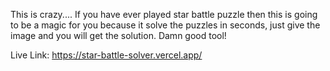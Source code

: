 This is crazy....
If you have ever played star battle puzzle then this is going to be a magic for you because it solve the puzzles in seconds, just give the image and you will get the solution.
Damn good tool!

Live Link: https://star-battle-solver.vercel.app/